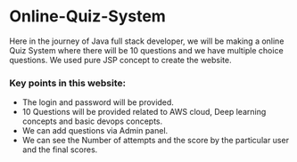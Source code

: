 # Online-Quiz-System

Here in the journey of Java full stack developer, we will be making a online Quiz System where there will be 10 questions and we have multiple choice questions. We used pure JSP concept to create the website.

### Key points in this website:
- The login and password will be provided.
- 10 Questions will be provided related to AWS cloud, Deep learning concepts and basic devops concepts.
- We can add questions via Admin panel.
- We can see the Number of attempts and the score by the particular user and the final scores.
